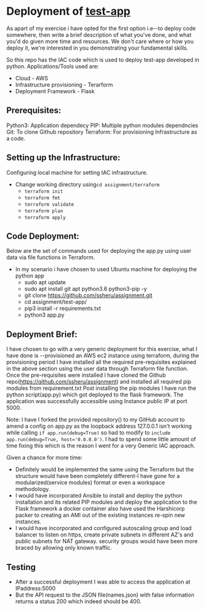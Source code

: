 # Deployment of [test-app](https://github.com/bpdts/test-app)

As apart of my exercise i have opted for the first option i.e--to deploy code somewhere, then write a brief description of what you've done, and what you'd do given more time and resources. We don't care where or how you deploy it, we're interested in you demonstrating your fundamental skills.

So this repo has the IAC code which is used to deploy test-app developed in python.
Applications/Tools used are:
- Cloud - AWS
- Infrastructure provisioning - Terarform
- Deployment Framework - Flask


## Prerequisites:

Python3: Application dependecy
PIP: Multiple python modules dependncies
Git: To clone Github repository
Terraform: For provisioning  Infrastructure as a code.

## Setting up the Infrastructure:

Configuring local machine for setting IAC  infrastructure.

-   Change working directory using`cd assignment/terraform`
	-   `terraform init`
	-  `terraform fmt`
	-   `terraform validate`
	-   `terraform plan `
	-   `terraform apply`
## Code Deployment:

Below are the set of commands used for deploying the app.py using user data via file functions in Terraform.
- In my scenario i have chosen to used Ubuntu machine for deploying the python app
	- sudo apt update
	- sudo apt install git apt python3.6 python3-pip -y
	- git clone https://github.com/ssheru/assignment.git
	- cd assignment/test-app/
	- pip3 install -r requirements.txt
	- python3 app.py

## Deployment Brief:
I have chosen to go with a very generic deployment for this exercise, what I have done is --provisioned an AWS ec2 instance using terraform, during the provisioning period I have installed all the required pre-requisites explained in the above section using the user data through Terraform file function.
Once the pre-requisites were installed I have cloned the Github repo(https://github.com/ssheru/assignment) and installed all required pip modules from requirement.txt
Post installing the pip modules I have run the python script(app.py) which got deployed to the flask framework. The application was successfully accessible using  Instance public IP at port 5000.

Note:
I have I forked the provided repository() to my GitHub account to amend a config on app.py as the loopback address 127.0.0.1 isn't working while calling `if app.run(debug=True)` so had to modify to `include app.run(debug=True, host='0.0.0.0')`.
I had to spend some little amount of time fixing this which is the reason I went for a very Generic IAC approach.

Given a chance for more time:

- Definitely would be implemented the same using the Terraform but the structure would have been completely different-I have gone for a modularized(service modules) format or even a workspace methodology.
- I would have incorporated Ansible to install and deploy the python installation and its related PIP modules and deploy the application to the Flask framework a docker container also have used the Harshicorp packer to creating an AMI out of the existing instances re-spin new instances.
- I would have incorporated and configured autoscaling group and load balancer to listen on https, create private subnets in different AZ's and public subnets for NAT gateway. security groups would have been more braced by allowing only known traffic.

## Testing

- After a successful deployment I was able to access the application at IPaddress:5000
- But the API request to the JSON file(names.json) with false information returns a status 200 which indeed should be 400.
